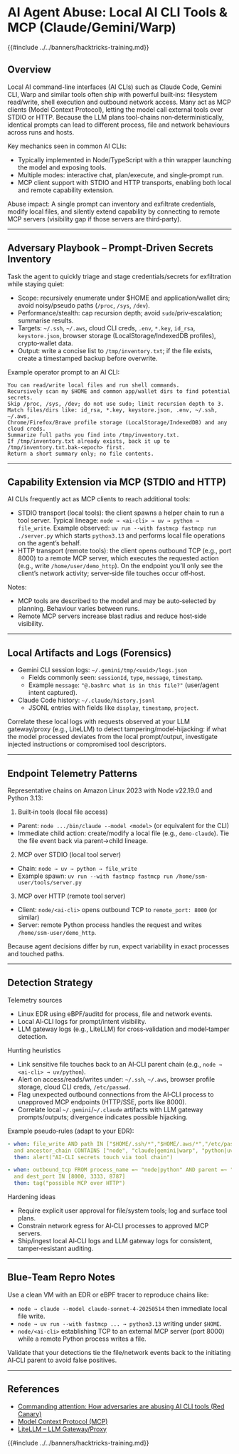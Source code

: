 # AI Agent Abuse: Local AI CLI Tools & MCP (Claude/Gemini/Warp)

{{#include ../../banners/hacktricks-training.md}}

## Overview

Local AI command-line interfaces (AI CLIs) such as Claude Code, Gemini CLI, Warp and similar tools often ship with powerful built‑ins: filesystem read/write, shell execution and outbound network access. Many act as MCP clients (Model Context Protocol), letting the model call external tools over STDIO or HTTP. Because the LLM plans tool-chains non‑deterministically, identical prompts can lead to different process, file and network behaviours across runs and hosts.

Key mechanics seen in common AI CLIs:
- Typically implemented in Node/TypeScript with a thin wrapper launching the model and exposing tools.
- Multiple modes: interactive chat, plan/execute, and single‑prompt run.
- MCP client support with STDIO and HTTP transports, enabling both local and remote capability extension.

Abuse impact: A single prompt can inventory and exfiltrate credentials, modify local files, and silently extend capability by connecting to remote MCP servers (visibility gap if those servers are third‑party).

---

## Adversary Playbook – Prompt‑Driven Secrets Inventory

Task the agent to quickly triage and stage credentials/secrets for exfiltration while staying quiet:

- Scope: recursively enumerate under $HOME and application/wallet dirs; avoid noisy/pseudo paths (`/proc`, `/sys`, `/dev`).
- Performance/stealth: cap recursion depth; avoid `sudo`/priv‑escalation; summarise results.
- Targets: `~/.ssh`, `~/.aws`, cloud CLI creds, `.env`, `*.key`, `id_rsa`, `keystore.json`, browser storage (LocalStorage/IndexedDB profiles), crypto‑wallet data.
- Output: write a concise list to `/tmp/inventory.txt`; if the file exists, create a timestamped backup before overwrite.

Example operator prompt to an AI CLI:

```
You can read/write local files and run shell commands.
Recursively scan my $HOME and common app/wallet dirs to find potential secrets.
Skip /proc, /sys, /dev; do not use sudo; limit recursion depth to 3.
Match files/dirs like: id_rsa, *.key, keystore.json, .env, ~/.ssh, ~/.aws,
Chrome/Firefox/Brave profile storage (LocalStorage/IndexedDB) and any cloud creds.
Summarize full paths you find into /tmp/inventory.txt.
If /tmp/inventory.txt already exists, back it up to /tmp/inventory.txt.bak-<epoch> first.
Return a short summary only; no file contents.
```

---

## Capability Extension via MCP (STDIO and HTTP)

AI CLIs frequently act as MCP clients to reach additional tools:

- STDIO transport (local tools): the client spawns a helper chain to run a tool server. Typical lineage: `node → <ai-cli> → uv → python → file_write`. Example observed: `uv run --with fastmcp fastmcp run ./server.py` which starts `python3.13` and performs local file operations on the agent’s behalf.
- HTTP transport (remote tools): the client opens outbound TCP (e.g., port 8000) to a remote MCP server, which executes the requested action (e.g., write `/home/user/demo_http`). On the endpoint you’ll only see the client’s network activity; server‑side file touches occur off‑host.

Notes:
- MCP tools are described to the model and may be auto‑selected by planning. Behaviour varies between runs.
- Remote MCP servers increase blast radius and reduce host‑side visibility.

---

## Local Artifacts and Logs (Forensics)

- Gemini CLI session logs: `~/.gemini/tmp/<uuid>/logs.json`
  - Fields commonly seen: `sessionId`, `type`, `message`, `timestamp`.
  - Example `message`: `"@.bashrc what is in this file?"` (user/agent intent captured).
- Claude Code history: `~/.claude/history.jsonl`
  - JSONL entries with fields like `display`, `timestamp`, `project`.

Correlate these local logs with requests observed at your LLM gateway/proxy (e.g., LiteLLM) to detect tampering/model‑hijacking: if what the model processed deviates from the local prompt/output, investigate injected instructions or compromised tool descriptors.

---

## Endpoint Telemetry Patterns

Representative chains on Amazon Linux 2023 with Node v22.19.0 and Python 3.13:

1) Built‑in tools (local file access)
- Parent: `node .../bin/claude --model <model>` (or equivalent for the CLI)
- Immediate child action: create/modify a local file (e.g., `demo-claude`). Tie the file event back via parent→child lineage.

2) MCP over STDIO (local tool server)
- Chain: `node → uv → python → file_write`
- Example spawn: `uv run --with fastmcp fastmcp run /home/ssm-user/tools/server.py`

3) MCP over HTTP (remote tool server)
- Client: `node/<ai-cli>` opens outbound TCP to `remote_port: 8000` (or similar)
- Server: remote Python process handles the request and writes `/home/ssm-user/demo_http`.

Because agent decisions differ by run, expect variability in exact processes and touched paths.

---

## Detection Strategy

Telemetry sources
- Linux EDR using eBPF/auditd for process, file and network events.
- Local AI‑CLI logs for prompt/intent visibility.
- LLM gateway logs (e.g., LiteLLM) for cross‑validation and model‑tamper detection.

Hunting heuristics
- Link sensitive file touches back to an AI‑CLI parent chain (e.g., `node → <ai-cli> → uv/python`).
- Alert on access/reads/writes under: `~/.ssh`, `~/.aws`, browser profile storage, cloud CLI creds, `/etc/passwd`.
- Flag unexpected outbound connections from the AI‑CLI process to unapproved MCP endpoints (HTTP/SSE, ports like 8000).
- Correlate local `~/.gemini`/`~/.claude` artifacts with LLM gateway prompts/outputs; divergence indicates possible hijacking.

Example pseudo‑rules (adapt to your EDR):

```yaml
- when: file_write AND path IN ["$HOME/.ssh/*","$HOME/.aws/*","/etc/passwd"]
  and ancestor_chain CONTAINS ["node", "claude|gemini|warp", "python|uv"]
  then: alert("AI-CLI secrets touch via tool chain")

- when: outbound_tcp FROM process_name =~ "node|python" AND parent =~ "claude|gemini|warp"
  and dest_port IN [8000, 3333, 8787]
  then: tag("possible MCP over HTTP")
```

Hardening ideas
- Require explicit user approval for file/system tools; log and surface tool plans.
- Constrain network egress for AI‑CLI processes to approved MCP servers.
- Ship/ingest local AI‑CLI logs and LLM gateway logs for consistent, tamper‑resistant auditing.

---

## Blue‑Team Repro Notes

Use a clean VM with an EDR or eBPF tracer to reproduce chains like:
- `node → claude --model claude-sonnet-4-20250514` then immediate local file write.
- `node → uv run --with fastmcp ... → python3.13` writing under `$HOME`.
- `node/<ai-cli>` establishing TCP to an external MCP server (port 8000) while a remote Python process writes a file.

Validate that your detections tie the file/network events back to the initiating AI‑CLI parent to avoid false positives.

---

## References

- [Commanding attention: How adversaries are abusing AI CLI tools (Red Canary)](https://redcanary.com/blog/threat-detection/ai-cli-tools/)
- [Model Context Protocol (MCP)](https://modelcontextprotocol.io)
- [LiteLLM – LLM Gateway/Proxy](https://docs.litellm.ai)

{{#include ../../banners/hacktricks-training.md}}